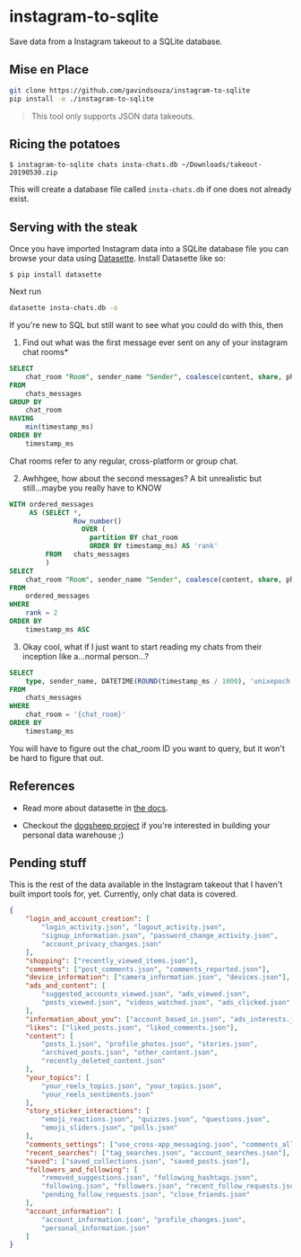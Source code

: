 # instagram-to-sqlite

<!--

[![PyPI](https://img.shields.io/pypi/v/instagram-to-sqlite.svg)](https://pypi.org/project/instagram-to-sqlite/)
[![GitHub Actions]()]()
[![License](https://img.shields.io/badge/license-Apache%202.0-blue.svg)](https://github.com/gavindsouza/instagram-to-sqlite/blob/master/LICENSE)

-->

Save data from a Instagram takeout to a SQLite database.


## Mise en Place

```bash
git clone https://github.com/gavindsouza/instagram-to-sqlite
pip install -e ./instagram-to-sqlite
```

> This tool only supports JSON data takeouts.

## Ricing the potatoes

    $ instagram-to-sqlite chats insta-chats.db ~/Downloads/takeout-20190530.zip

This will create a database file called `insta-chats.db` if one does not already exist.


## Serving with the steak

Once you have imported Instagram data into a SQLite database file you can browse your data using [Datasette](https://github.com/simonw/datasette). Install Datasette like so:

    $ pip install datasette

Next run

```bash
datasette insta-chats.db -o
```

If you're new to SQL but still want to see what you could do with this, then

1. Find out what was the first message ever sent on any of your instagram chat rooms*

```sql
SELECT
    chat_room "Room", sender_name "Sender", coalesce(content, share, photos, videos, users, audio_files) "Message"
FROM
    chats_messages
GROUP BY
    chat_room
HAVING
    min(timestamp_ms)
ORDER BY
    timestamp_ms
```

Chat rooms refer to any regular, cross-platform or group chat.


2. Awhhgee, how about the second messages? A bit unrealistic but still...maybe you really have to KNOW

```sql
WITH ordered_messages
     AS (SELECT *,
                Row_number()
                  OVER (
                    partition BY chat_room
                    ORDER BY timestamp_ms) AS 'rank'
         FROM   chats_messages
         )
SELECT
    chat_room "Room", sender_name "Sender", coalesce(content, share, photos, videos, users, audio_files) "Message"
FROM
    ordered_messages
WHERE
    rank = 2
ORDER BY
    timestamp_ms ASC
```

3. Okay cool, what if I just want to start reading my chats from their inception like a...normal person...?

```sql
SELECT
    type, sender_name, DATETIME(ROUND(timestamp_ms / 1000), 'unixepoch') "Date", coalesce(content, share, photos, videos, users, audio_files) "Message"
FROM
    chats_messages
WHERE
    chat_room = '{chat_room}'
ORDER BY
    timestamp_ms
```

You will have to figure out the chat_room ID you want to query, but it won't be hard to figure that out.

## References

* Read more about datasette in [the docs](https://docs.datasette.io/en/stable/).

* Checkout the [dogsheep project](https://dogsheep.github.io) if you're interested in building your personal data warehouse ;)

## Pending stuff

This is the rest of the data available in the Instagram takeout that I haven't built import tools for, yet. Currently, only chat data is covered.

```json
{
    "login_and_account_creation": [
        "login_activity.json", "logout_activity.json",
        "signup_information.json", "password_change_activity.json",
        "account_privacy_changes.json"
    ],
    "shopping": ["recently_viewed_items.json"],
    "comments": ["post_comments.json", "comments_reported.json"],
    "device_information": ["camera_information.json", "devices.json"],
    "ads_and_content": [
        "suggested_accounts_viewed.json", "ads_viewed.json",
        "posts_viewed.json", "videos_watched.json", "ads_clicked.json"
    ],
    "information_about_you": ["account_based_in.json", "ads_interests.json"],
    "likes": ["liked_posts.json", "liked_comments.json"],
    "content": [
        "posts_1.json", "profile_photos.json", "stories.json",
        "archived_posts.json", "other_content.json",
        "recently_deleted_content.json"
    ],
    "your_topics": [
        "your_reels_topics.json", "your_topics.json",
        "your_reels_sentiments.json"
    ],
    "story_sticker_interactions": [
        "emoji_reactions.json", "quizzes.json", "questions.json",
        "emoji_sliders.json", "polls.json"
    ],
    "comments_settings": ["use_cross-app_messaging.json", "comments_allowed_from.json"],
    "recent_searches": ["tag_searches.json", "account_searches.json"],
    "saved": ["saved_collections.json", "saved_posts.json"],
    "followers_and_following": [
        "removed_suggestions.json", "following_hashtags.json",
        "following.json", "followers.json", "recent_follow_requests.json",
        "pending_follow_requests.json", "close_friends.json"
    ],
    "account_information": [
        "account_information.json", "profile_changes.json",
        "personal_information.json"
    ]
}
```